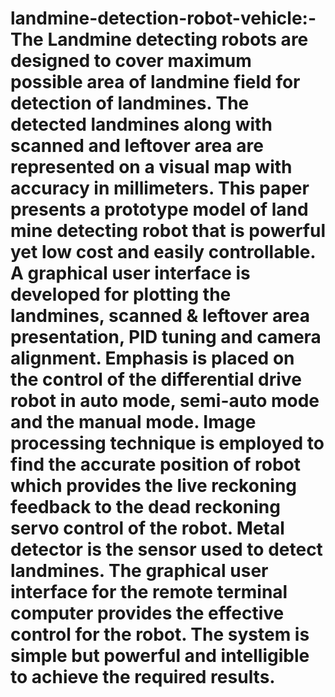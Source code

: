 # landmine-detection-robot-vehicle:- The Landmine detecting robots are designed to cover maximum possible area of landmine field for detection of landmines. The detected landmines along with scanned and leftover area are represented on a visual map with accuracy in millimeters. This paper presents a prototype model of land mine detecting robot that is powerful yet low cost and easily controllable. A graphical user interface is developed for plotting the landmines, scanned & leftover area presentation, PID tuning and camera alignment. Emphasis is placed on the control of the differential drive robot in auto mode, semi-auto mode and the manual mode. Image processing technique is employed to find the accurate position of robot which provides the live reckoning feedback to the dead reckoning servo control of the robot. Metal detector is the sensor used to detect landmines. The graphical user interface for the remote terminal computer provides the effective control for the robot. The system is simple but powerful and intelligible to achieve the required results.
